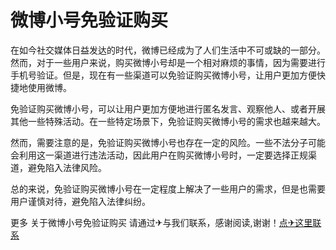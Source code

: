 # 微博小号免验证购买

在如今社交媒体日益发达的时代，微博已经成为了人们生活中不可或缺的一部分。然而，对于一些用户来说，购买微博小号却是一个相对麻烦的事情，因为需要进行手机号验证。但是，现在有一些渠道可以免验证购买微博小号，让用户更加方便快捷地使用微博。

免验证购买微博小号，可以让用户更加方便地进行匿名发言、观察他人、或者开展其他一些特殊活动。在一些特定场景下，免验证购买微博小号的需求也越来越大。

然而，需要注意的是，免验证购买微博小号也存在一定的风险。一些不法分子可能会利用这一渠道进行违法活动，因此用户在购买微博小号时，一定要选择正规渠道，避免陷入法律风险。

总的来说，免验证购买微博小号在一定程度上解决了一些用户的需求，但是也需要用户谨慎对待，避免陷入法律纠纷。

更多 关于微博小号免验证购买 请通过✈与我们联系，感谢阅读,谢谢！[点✈这里联系](https://t.me/jsksbsjsjp)